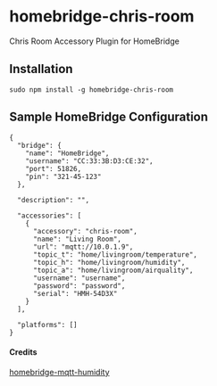 # homebridge-chris-room
Chris Room Accessory Plugin for HomeBridge

Installation
--------------------
    sudo npm install -g homebridge-chris-room


Sample HomeBridge Configuration
--------------------
    {
      "bridge": {
        "name": "HomeBridge",
        "username": "CC:33:3B:D3:CE:32",
        "port": 51826,
        "pin": "321-45-123"
      },

      "description": "",

      "accessories": [
        {
          "accessory": "chris-room",
          "name": "Living Room",
          "url": "mqtt://10.0.1.9",
          "topic_t": "home/livingroom/temperature",
          "topic_h": "home/livingroom/humidity",
          "topic_a": "home/livingroom/airquality",
          "username": "username",
          "password": "password",
          "serial": "HMH-54D3X"
        }
      ],

      "platforms": []
    }

#### Credits

[homebridge-mqtt-humidity](https://github.com/mcchots/homebridge-mqtt-humidity)
